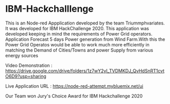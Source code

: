 # IBM-Hackchalllenge

This is an Node-red Appplication developed by the team Triummphvariates.
It was developed for IBM HackChallenge 2020.
This application was developed keeping in mind the requirements of Power Grid operators.
Application Forecast 5 days Power generation from Wind Farm.With this the Power Grid Operatos would be able to work much more efficiently in matching the Demand of Cities/Towns and power Supply from various energy sources  

Video Demonstration  : https://drive.google.com/drive/folders/1z7wY2yI_TVDMKDJ_QvHdSnRT1cvtO6D9?usp=sharing

Live Application URL : https://node-red-attempt.mybluemix.net/ui

Our Team won Jury's Choice Award for IBM Hackchallenge 2020
